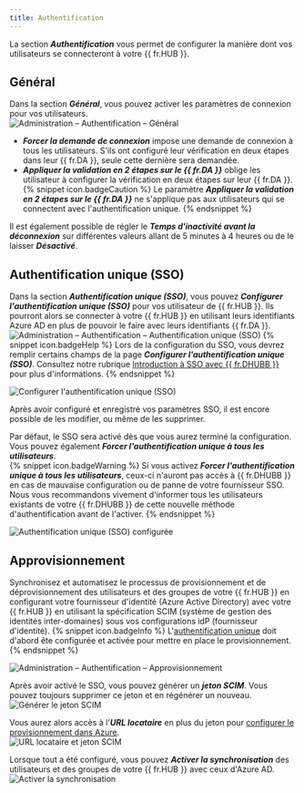 ```yaml
---
title: Authentification
---
```

La section ***Authentification*** vous permet de configurer la manière dont vos utilisateurs se connecteront à votre {{ fr.HUB }}. 

## Général 

Dans la section ***Général***, vous pouvez activer les paramètres de connexion pour vos utilisateurs.  
![Administration – Authentification – Général](https://webdevolutions.azureedge.net/docs/fr/hub/Hub2157.png) 

* ***Forcer la demande de connexion*** impose une demande de connexion à tous les utilisateurs. S'ils ont configuré leur vérification en deux étapes dans leur {{ fr.DA }}, seule cette dernière sera demandée. 
* ***Appliquer la validation en 2 étapes sur le {{ fr.DA }}*** oblige les utilisateur à configurer la vérification en deux étapes sur leur {{ fr.DA }}. 
{% snippet icon.badgeCaution %} 
Le paramètre ***Appliquer la validation en 2 étapes sur le {{ fr.DA }}*** ne s'applique pas aux utilisateurs qui se connectent avec l'authentification unique. 
{% endsnippet %}
 
Il est également possible de régler le ***Temps d'inactivité avant la déconnexion*** sur différentes valeurs allant de 5 minutes à 4 heures ou de le laisser ***Désactivé***. 

## Authentification unique (SSO) 

Dans la section ***Authentification unique (SSO)***, vous pouvez ***Configurer l'authentification unique (SSO)*** pour vos utilisateur de {{ fr.HUB }}. Ils pourront alors se connecter à votre {{ fr.HUB }} en utilisant leurs identifiants Azure AD en plus de pouvoir le faire avec leurs identifiants {{ fr.DA }}.  
![Administration – Authentification – Authentification unique (SSO)](https://webdevolutions.azureedge.net/docs/fr/hub/Hub2158.png) 
{% snippet icon.badgeHelp %} 
Lors de la configuration du SSO, vous devrez remplir certains champs de la page ***Configurer l'authentification unique (SSO)***. Consultez notre rubrique [Introduction à SSO avec {{ fr.DHUBB }}](/fr/hub/getting-started/get-started-sso-hub-business/) pour plus d'informations. 
{% endsnippet %}
 
![Configurer l'authentification unique (SSO)](https://webdevolutions.azureedge.net/docs/fr/hub/Hub2159.png) 

Après avoir configuré et enregistré vos paramètres SSO, il est encore possible de les modifier, ou même de les supprimer.  

Par défaut, le SSO sera activé dès que vous aurez terminé la configuration. Vous pouvez également ***Forcer l'authentification unique à tous les utilisateurs***.  
{% snippet icon.badgeWarning %} 
Si vous activez ***Forcer l'authentification unique à tous les utilisateurs***, ceux-ci n'auront pas accès à {{ fr.DHUBB }} en cas de mauvaise configuration ou de panne de votre fournisseur SSO. Nous vous recommandons vivement d'informer tous les utilisateurs existants de votre {{ fr.DHUBB }} de cette nouvelle méthode d'authentification avant de l'activer. 
{% endsnippet %}
 
![Authentification unique (SSO) configurée](https://webdevolutions.azureedge.net/docs/fr/hub/Hub2160.png) 

## Approvisionnement 

Synchronisez et automatisez le processus de provisionnement et de déprovisionnement des utilisateurs et des groupes de votre {{ fr.HUB }} en configurant votre fournisseur d'identité (Azure Active Directory) avec votre {{ fr.HUB }} en utilisant la spécification SCIM (système de gestion des identités inter-domaines) sous vos configurations idP (fournisseur d'identité). 
{% snippet icon.badgeInfo %} 
L'[authentification unique](#authentification-unique-sso) doit d'abord ête configurée et activée pour mettre en place le provisionnement. 
{% endsnippet %}
 
![Administration – Authentification – Approvisionnement](https://webdevolutions.azureedge.net/docs/fr/hub/Hub2161.png) 

Après avoir activé le SSO, vous pouvez générer un ***jeton SCIM***. Vous pouvez toujours supprimer ce jeton et en régénérer un nouveau.  
![Générer le jeton SCIM](https://webdevolutions.azureedge.net/docs/fr/hub/Hub2162.png) 

Vous aurez alors accès à l'***URL locataire*** en plus du jeton pour [configurer le provisionnement dans Azure](/fr/hub/getting-started/get-started-sso-hub-business/configure-sso-authentication-microsoft-azure/).  
![URL locataire et jeton SCIM](https://webdevolutions.azureedge.net/docs/fr/hub/Hub2163.png) 

Lorsque tout a été configuré, vous pouvez ***Activer la synchronisation*** des utilisateurs et des groupes de votre {{ fr.HUB }} avec ceux d'Azure AD.  
![Activer la synchronisation](https://webdevolutions.azureedge.net/docs/fr/hub/Hub2164.png) 
